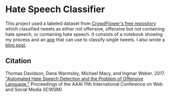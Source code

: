 # Hate Speech Classifier

This project used a labeled dataset from [CrowdFlower's free repository](http://www.crowdflower.com/data-for-everyone/) which classified tweets as either not offensive, offensive but not containing hate speech, or containing hate speech. It consists of a notebook showing my process and an [app](http://gordon.pythonanywhere.com/) that can use to classify single tweets. I also wrote a [blog post](http://gfleetwood.github.io/hate-speech/).

## Citation

Thomas Davidson, Dana Warmsley, Michael Macy, and Ingmar Weber. 2017. ["Automated Hate Speech Detection and the Problem of Offensive Language."](https://arxiv.org/abs/1703.04009) Proceedings of the AAAI 11th International Conference on Web and Social Media (ICWSM)
